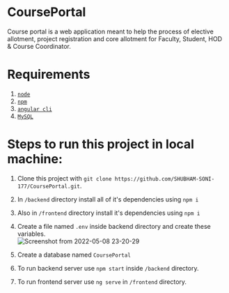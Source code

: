 # CoursePortal
Course portal is a web application meant to help the process of elective allotment, project registration and core allotment for Faculty, Student, HOD &amp; Course Coordinator.

# Requirements
1. [``` node ```](https://nodejs.org/en/download/)
2. [``` npm ```](https://docs.npmjs.com/cli/v8/configuring-npm/install)
3. [``` angular cli ```](https://angular.io/cli)
4. [``` MySQL ```](https://dev.mysql.com/downloads/installer/)

# Steps to run this project in local machine:
1. Clone this project with ```git clone https://github.com/SHUBHAM-SONI-177/CoursePortal.git```.
2. In ```/backend``` directory install all of it's dependencies using ```npm i```
3. Also in ```/frontend``` directory install it's dependencies using ```npm i```
4. Create a file named ```.env``` inside backend directory and create these variables. <br />
 ![Screenshot from 2022-05-08 23-20-29](https://user-images.githubusercontent.com/46761014/167309157-b9f6cdd6-6285-40c0-8ce0-fc4116a7261f.png)

6. Create a database named ```CoursePortal```
7. To run backend server use ```npm start``` inside ```/backend``` directory.
8. To run frontend server use ```ng serve``` in ```/frontend``` directory.
